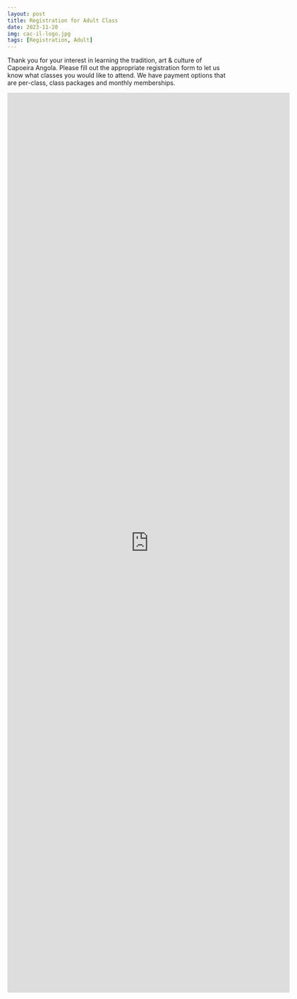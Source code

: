 ```yaml
---
layout: post
title: Registration for Adult Class
date: 2023-11-20
img: cac-il-logo.jpg
tags: [Registration, Adult]
---
```

Thank you for your interest in learning the tradition, art & culture of Capoeira Angola. Please fill out the appropriate registration form to let us know what classes you would like to attend. We have payment options that are per-class, class packages and monthly memberships.

<iframe src="https://docs.google.com/forms/d/e/1FAIpQLScY2_fg4xPPCoZVFQv641CyTgz50kypwIeMydvDS1mmrv036w/viewform?embedded=true" width="640" height="2035" frameborder="0" marginheight="0" marginwidth="0">Loading...</iframe>
